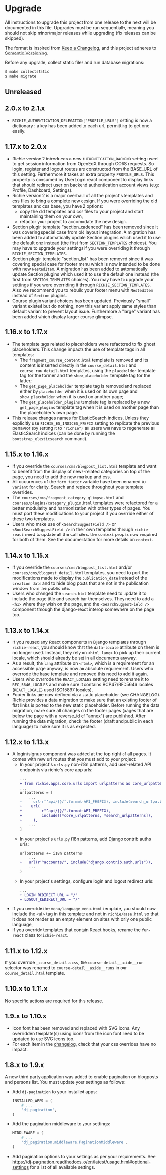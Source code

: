 # Upgrade

All instructions to upgrade this project from one release to the next will be
documented in this file. Upgrades must be run sequentially, meaning you should
not skip minor/major releases while upgrading (fix releases can be skipped).

The format is inspired from [Keep a Changelog](https://keepachangelog.com/en/1.0.0/),
and this project adheres to [Semantic Versioning](https://semver.org/spec/v2.0.0.html).

Before any upgrade, collect static files and run database migrations:

```bash
$ make collectstatic
$ make migrate
```

## Unreleased

## 2.0.x to 2.1.x
- `RICHIE_AUTHENTICATION_DELEGATION["PROFILE_URLS"]` setting is now a dictionary : a key has been
  added to each url, permitting to get one easily.

## 1.17.x to 2.0.x
- Richie version 2 introduces a new `AUTHENTICATION_BACKEND` setting used to get session information
  from OpenEdX through CORS requests. So login, register and logout routes are constructed from
  the BASE_URL of this setting. Furthermore it takes an extra property `PROFILE_URLS`.
  This property is consumed by UserLogin react component to display links that should redirect user
  on backend authentication account views (e.g: Profile, Dashboard, Settings).
- Richie version 2 is a major overhaul of all the project's templates and css files to bring
  a complete new design. If you were overriding the old templates and css base, you have 2
  options:
  - copy the old templates and css files to your project and start maintaining them on your own,
  - refactor your project to accomodate the new design.
- Section plugin template "section_cadenced" has been removed since it was covering special
  case from old layout integration. A migration has been added to automatically update Section
  plugins which used it to use the default one instead (the first from `SECTION_TEMPLATES`
  choices). You may have to upgrade your settings if you were overriding it through
  `RICHIE_SECTION_TEMPLATES`.
- Section plugin template "section_list" has been removed since it was covering special case
  for footer menu which is now intended to be done with new `NestedItem`. A migration has been
  added to automatically update Section plugins which used it to use the default one instead
  (the first from `SECTION_TEMPLATES` choices). You may have to upgrade your settings if
  you were overriding it through `RICHIE_SECTION_TEMPLATES`. Also we recommend you to rebuild
  your footer menu with `NestedItem` instead of `Section` plugins.
- Course plugin variant choices has been updated. Previously "small" variant existed but do nothing,
  now this variant apply same styles than default variant to prevent layout issue. Furthermore a
  "large" variant has been added which display larger course glimpse.

## 1.16.x to 1.17.x

- The template tags related to placeholders were refactored to fix ghost placeholders. This
  change impacts the use of template tags in all templates:
  - The `fragment_course_content.html` template is removed and its content is inserted directly
    in the `course_detail.html` and `course_run_detail.html` templates, using the `placeholder`
    template tag for the former and the `show_placeholder` template tag for the latter;
  - The `get_page_placeholder` template tag is removed and replaced either by `placeholder` when
    it is used on its own page and `show_placeholder` when it is used on another page;
  - The `get_placeholder_plugins` template tag is replaced by a new `get_page_plugins` template
    tag when it is used on another page than the placeholder's own page.
- This release changes names for ElasticSearch indices. Unless they explicitly use
  `RICHIE_ES_INDICES_PREFIX` setting to replicate the previous behavior (by setting it to
  `"richie"`), all users will have to regenerate all ElasticSearch indices (can be done by running
  the `bootstrap_elasticsearch` command).

## 1.15.x to 1.16.x

- If you override the `courses/cms/blogpost_list.html` template and want to benefit from the
  display of news-related categories on top of the page, you need to add the new markup and css.
- All occurences of the `form_factor` variable have been renamed to `variant` for clarity.
  Search and replace throughout your template overrides.
- The `courses/cms/fragment_category_glimpse.html` and `courses/plugins/category_plugin.html`
  templates were refactored for a better modularity and harmonization with other types of pages.
  You must port these modifications to your project if you override either of these two templates.
- Users who make use of `<SearchSuggestField />` or `<RootSearchSuggestField />` in their own
  templates through `richie-react` need to update all the call sites: the `context` prop is now
  required for both of them. See the documentation for more details on `context`.

## 1.14.x to 1.15.x

- If you override the `courses/cms/blogpost_list.html` and/or `courses/cms/blogpost_detail.html`
  templates, you need to port the modifications made to display the `publication_date` instead of
  the `creation date` and to hide blog posts that are not in the publication window from the
  public site.
- Users who changed the `search.html` template need to update it to include the page title and
  search bar themselves. They need to add a `<h1>` where they wish on the page, and the
  `<SearchSuggestField />` component through the django-react interop somewhere on the page too.

## 1.13.x to 1.14.x

- If you reused any React components in Django templates through `richie-react`, you should know
  that the `data-locale` attribute on them is no longer used. Instead, they rely on `<html lang>`
  to pick up their current locale, which should already be set in all documents anyway.
- As a result, the `lang` attribute on `<html>`, which is a requirement for an accessible page
  anyway, is now an absolute requirement. Users who overrode the base template and removed this
  need to add it again.
- Users who overrode the `REACT_LOCALES` setting need to rename it to `RFC_5646_LOCALES` and make
  sure it contains BCP47/RFC5646 locales (`REACT_LOCALES` used ISO15897 locales).
- Footer links are now defined via a static placeholder (see CHANGELOG). Richie provides a data
  migration to make sure that an existing footer of flat links is ported to the new static
  placeholder. Before running the data migration, make sure all changes on the footer pages
  (pages that are below the page with a reverse_id of "annex") are published. After running the
  data migration, check the footer (draft and public in each language) to make sure it is as
  expected.

## 1.12.x to 1.13.x

- A login/signup component was added at the top right of all pages. It comes with new url routes
  that you must add to your project:
  - In your project's `urls.py` non-i18n patterns, add user-related API endpoints via richie's
    core app urls:
    ```diff
    ...
    + from richie.apps.core.urls import urlpatterns as core_urlpatterns
    ...
    urlpatterns = [
        ...
    -     url(r"^api/{}/".format(API_PREFIX), include(search_urlpatterns)),
    +    url(
    +         r"^api/{}/".format(API_PREFIX),
    +         include([*core_urlpatterns, *search_urlpatterns]),
    +     ),
        ...
    ]
    ```
  - In your project's `urls.py` i18n patterns, add Django contrib auths urls:
    ```diff
    urlpatterns += i18n_patterns(
        ...
    +   url(r"^accounts/", include("django.contrib.auth.urls")),
        ...
    )
    ```
  - In your project's settings, configure login and logout redirect urls:
    ```diff
    ...
    + LOGIN_REDIRECT_URL = "/"
    + LOGOUT_REDIRECT_URL = "/"
    ```
- If you override the `menu/language_menu.html` template, you should now include the `<ul>` tag in this
  template and not in `richie/base.html` so that it does not render as an empty element on sites with
  only one public language,
- If you override templates that contain React hooks, rename the `fun-react` class to`richie-react`.

## 1.11.x to 1.12.x

If you override `_course_detail.scss`, the `course-detail__aside__run` selector was renamed
to `course-detail__aside__runs` in our `course_detail.html` template.

## 1.10.x to 1.11.x

No specific actions are required for this release.

## 1.9.x to 1.10.x

- Icon font has been removed and replaced with SVG icons. Any overridden
  template(s) using icons from the icon font need to be updated to use SVG
  icons too.
- For each item in the [changelog](./CHANGELOG.md), check that your css overrides have no impact.

## 1.8.x to 1.9.x

A new third party application was added to enable pagination on blogposts and persons list.
You must update your settings as follows:

- Add `dj-pagination` to your installed apps:
  ```python
  INSTALLED_APPS = (
      # ...
      'dj_pagination',
  )
  ```
- Add the pagination middleware to your settings:
  ```python
  MIDDLEWARE = (
      # ...
      'dj_pagination.middleware.PaginationMiddleware',
  )
  ```
- Add pagination options to your settings as per your requirements.
  See https://dj-pagination.readthedocs.io/en/latest/usage.html#optional-settings for a list of
  all available settings.
